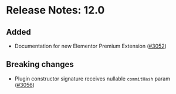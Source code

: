 # Release Notes: 12.0

## Added

- Documentation for new Elementor Premium Extension ([#3052](https://github.com/GatoGraphQL/GatoGraphQL/pull/3052))

## Breaking changes

- Plugin constructor signature receives nullable `commitHash` param ([#3056](https://github.com/GatoGraphQL/GatoGraphQL/pull/3056))
